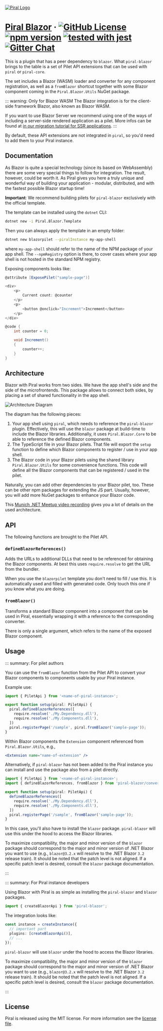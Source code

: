 [![Piral Logo](https://github.com/smapiot/piral/raw/main/docs/assets/logo.png)](https://piral.io)

# [Piral Blazor](https://piral.io) &middot; [![GitHub License](https://img.shields.io/badge/license-MIT-blue.svg)](https://github.com/smapiot/piral/blob/main/LICENSE) [![npm version](https://img.shields.io/npm/v/piral-blazor.svg?style=flat)](https://www.npmjs.com/package/piral-blazor) [![tested with jest](https://img.shields.io/badge/tested_with-jest-99424f.svg)](https://jestjs.io) [![Gitter Chat](https://badges.gitter.im/gitterHQ/gitter.png)](https://gitter.im/piral-io/community)

This is a plugin that has a peer dependency to `blazor`. What `piral-blazor` brings to the table is a set of Pilet API extensions that can be used with `piral` or `piral-core`.

The set includes a Blazor (WASM) loader and converter for any component registration, as well as a `fromBlazor` shortcut together with some Blazor component coming in the `Piral.Blazor.Utils` NuGet package.

::: warning: Only for Blazor WASM
The Blazor integration is for the client-side framework Blazor, also known as Blazor WASM.

If you want to use Blazor Server we recommend using one of the ways of including a server-side rendered application as a pilet. More infos can be found at [in our migration tutorial for SSR applications](https://docs.piral.io/guidelines/tutorials/19-migrate-ssr).
:::

By default, these API extensions are not integrated in `piral`, so you'd need to add them to your Piral instance.

## Documentation

As Blazor is quite a special technology (since its based on WebAssembly) there are some very special things to follow for integration. The result, however, could be worth it. As Piral gives you here a truly unique and wonderful way of building your application - modular, distributed, and with the fastest possible Blazor startup time!

**Important**: We recommend building pilets for `piral-blazor` exclusively with the official template.

The template can be installed using the `dotnet` CLI:

```sh
dotnet new -i Piral.Blazor.Template
```

Then you can always apply the template in an empty folder:

```sh
dotnet new blazorpilet --piralInstance my-app-shell
```

where `my-app-shell` should refer to the name of the NPM package of your app shell. The `--npmRegistry` option is there, to cover cases where your app shell is not hosted in the standard NPM registry.

Exposing components looks like:

```cs
@attribute [ExposePilet("sample-page")]

<div>
    <p>
        Current count: @counter
    </p>
    <p>
        <button @onclick="Increment">Increment</button>
    </p>
</div>

@code {
    int counter = 0;

    void Increment()
    {
        counter++;
    }
}
```

## Architecture

Blazor with Piral works from two sides. We have the app shell's side and the side of the microfrontends. This package allows to connect both sides, by placing a set of shared functionality in the app shell.

![Architecture Diagram](https://raw.githubusercontent.com/smapiot/piral/documentation/docs/diagrams/blazor-architecture.png)

The diagram has the following pieces:

1. Your app shell using `piral`, which needs to reference the `piral-blazor` plugin. Effectively, this will use the `blazor` package at build-time to include the Blazor libraries. Additionally, it uses `Piral.Blazor.Core` to be able to reference the defined Blazor components.
2. The TypeScript file in your Blazor pilets. That file will export the `setup` function to define which Blazor components to register / use in your app shell.
3. The Blazor code in your Blazor pilets using the shared library `Piral.Blazor.Utils` for some convenience functions. This code will define all the Blazor components that can be registered / used in the pilet.

Naturally, you can add other dependencies to your Blazor pilet, too. These can be other npm packages for extending the JS part. Usually, however, you will add more NuGet packages to enhance your Blazor code.

This [Munich .NET Meetup video recording](https://www.youtube.com/watch?v=IGVQoCzCtR4) gives you a lot of details on the used architecture.

## API

The following functions are brought to the Pilet API.

### `defineBlazorReferences()`

Adds the URLs to additional DLLs that need to be referenced for obtaining the Blazor components. At best this uses `require.resolve` to get the URL from the bundler.

When you use the `blazorpilet` template you don't need to fill / use this. It is automatically used and filled with generated code. Only touch this one if you know what you are doing.

### `fromBlazor()`

Transforms a standard Blazor component into a component that can be used in Piral, essentially wrapping it with a reference to the corresponding converter.

There is only a single argument, which refers to the name of the exposed Blazor component.

## Usage

::: summary: For pilet authors

You can use the `fromBlazor` function from the Pilet API to convert your Blazor components to components usable by your Piral instance.

Example use:

```ts
import { PiletApi } from '<name-of-piral-instance>';

export function setup(piral: PiletApi) {
  piral.defineBlazorReferences([
    require.resolve('./My.Dependency.dll'),
    require.resolve('./My.Components.dll'),
  ])
  piral.registerPage('/sample', piral.fromBlazor('sample-page'));
}
```

Within Blazor components the `Extension` component referenced from `Piral.Blazor.Utils`, e.g.,

```jsx
<Extension name="name-of-extension" />
```

Alternatively, if `piral-blazor` has not been added to the Piral instance you can install and use the package also from a pilet directly.

```ts
import { PiletApi } from '<name-of-piral-instance>';
import { defineBlazorReferences, fromBlazor } from 'piral-blazor/convert';

export function setup(piral: PiletApi) {
  defineBlazorReferences([
    require.resolve('./My.Dependency.dll'),
    require.resolve('./My.Components.dll'),
  ])
  piral.registerPage('/sample', fromBlazor('sample-page'));
}
```

In this case, you'll also have to install the `blazor` package. `piral-blazor` will use this under the hood to access the Blazor libraries.

To maximize compatibility, the major and minor version of the `blazor` package should correspond to the major and minor version of .NET Blazor you want to use (e.g., `blazor@3.2.x` will resolve to the .NET Blazor `3.2` release train). It should be noted that the patch level is not aligned. If a specific patch level is desired, consult the `blazor` package documentation.

:::

::: summary: For Piral instance developers

Using Blazor with Piral is as simple as installing the `piral-blazor` and `blazor` packages.

```ts
import { createBlazorApi } from 'piral-blazor';
```

The integration looks like:

```ts
const instance = createInstance({
  // important part
  plugins: [createBlazorApi()],
  // ...
});
```
`piral-blazor` will use `blazor` under the hood to access the Blazor libraries.

To maximize compatibility, the major and minor version of the `blazor` package should correspond to the major and minor version of .NET Blazor you want to use (e.g., `blazor@3.2.x` will resolve to the .NET Blazor `3.2` release train). It should be noted that the patch level is not aligned. If a specific patch level is desired, consult the `blazor` package documentation.

:::

## License

Piral is released using the MIT license. For more information see the [license file](./LICENSE).
